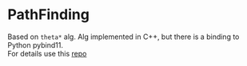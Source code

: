 # PathFinding
Based on `theta*` alg. Alg implemented in C++, but there is a binding to Python pybind11.</br>
For details use this [repo](https://github.com/zehuilu/Lazy-Theta-with-optimization-any-angle-pathfinding)
